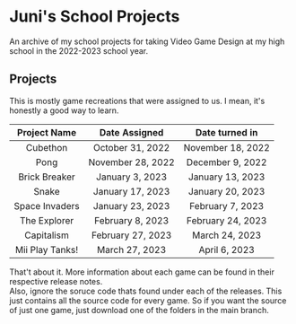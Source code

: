 # Juni's School Projects

An archive of my school projects for taking Video Game Design at my high school in the 2022-2023 school year.

## Projects
This is mostly game recreations that were assigned to us. I mean, it's honestly a good way to learn.

| Project Name | Date Assigned | Date turned in |
|:-:|:-:|:-:|
|Cubethon|October 31, 2022|November 18, 2022|
|Pong|November 28, 2022|December 9, 2022|
|Brick Breaker|January 3, 2023|January 13, 2023|
|Snake|January 17, 2023|January 20, 2023|
|Space Invaders|January 23, 2023|February 7, 2023|
|The Explorer|February 8, 2023| February 24, 2023|
|Capitalism|February 27, 2023| March 24, 2023|
|Mii Play Tanks!|March 27, 2023|April 6, 2023|

That't about it. More information about each game can be found in their respective release notes.\
Also, ignore the soruce code thats found under each of the releases. This just contains all the source code for every game. So if you want the source of just one game, just download one of the folders in the main branch.
